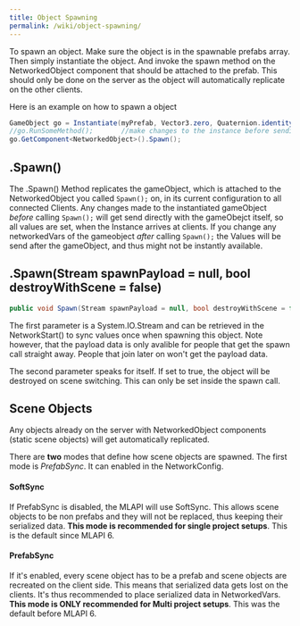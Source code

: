 ```yaml
---
title: Object Spawning
permalink: /wiki/object-spawning/
---
```


To spawn an object. Make sure the object is in the spawnable prefabs array. Then simply instantiate the object. And 
invoke the spawn method on the NetworkedObject component that should be attached to the prefab. This should only be done on the server as the object will automatically replicate on the other clients.

Here is an example on how to spawn a object
```csharp
GameObject go = Instantiate(myPrefab, Vector3.zero, Quaternion.identity);
//go.RunSomeMethod();       //make changes to the instance before sending it to clients
go.GetComponent<NetworkedObject>().Spawn();
```

## .Spawn()
The .Spawn() Method replicates the gameObject, which is attached to the NetworkedObject you called ```Spawn();``` on, in its current configuration to all connected Clients. Any changes made to the instantiated gameObject *before* calling ```Spawn();```
will get send directly with the gameObejct itself, so all values are set, when the Instance arrives at clients. If you change any networkedVars of the gameobject *after* calling ```Spawn();``` the Values will be send after the gameObject, and thus might not be instantly available.

## .Spawn(Stream spawnPayload = null, bool destroyWithScene = false)
```csharp
public void Spawn(Stream spawnPayload = null, bool destroyWithScene = false);
```
The first parameter is a System.IO.Stream and can be retrieved in the NetworkStart() to sync values once when spawning this object. Note however, that the payload data is only avalible for people that get the spawn call straight away. People that join later on won't get the payload data.

The second parameter speaks for itself. If set to true, the object will be destroyed on scene switching. This can only be set inside the spawn call.

## Scene Objects
Any objects already on the server with NetworkedObject components (static scene objects) will get automatically replicated. 

There are **two** modes that define how scene objects are spawned. The first mode is *PrefabSync*. It can enabled in the NetworkConfig.

#### SoftSync
If PrefabSync is disabled, the MLAPI will use SoftSync. This allows scene objects to be non prefabs and they will not be replaced, thus keeping their serialized data. **This mode is recommended for single project setups**. This is the default since MLAPI 6.

#### PrefabSync
If it's enabled, every scene object has to be a prefab and scene objects are recreated on the client side. This means that serialized data gets lost on the clients. It's thus recommended to place serialized data in NetworkedVars. **This mode is ONLY recommended for Multi project setups**. This was the default before MLAPI 6.
